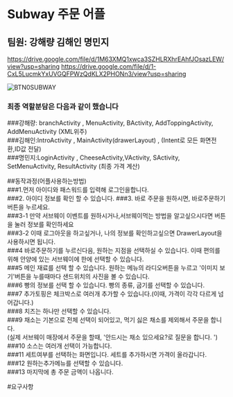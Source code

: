 # Subway 주문 어플
## 팀원: 강해량 김해인 명민지

https://drive.google.com/file/d/1M63XMQ1xwca3SZHLRXhrEAhfJOsazLEW/view?usp=sharing
https://drive.google.com/file/d/1-CxL5LucmkYxUVGQFPWzQdKLX2PHONn3/view?usp=sharing

![BTN0SUBWAY](https://user-images.githubusercontent.com/48266911/59332006-4493e300-8d30-11e9-848c-4d0ab16d5c9f.gif)


### 최종 역할분담은 다음과 같이 했습니다<br>
###강해량: branchActivity , MenuActivity, BActivity, AddToppingActivity, AddMenuActivity (XML위주)<br>
###김해인:IntroActivity , MainActivity(drawerLayout) ,  (Intent로 모든 화면전환,ID값 전달)<br>
###명민지:LoginActivity , CheeseActivity,VActivity, SActivity, SetMenuActivity, ResultActivity (최종 가격 계산)<br>

##동작과정(어플사용하는방법)<br>
###1.먼저 아이디와 패스워드를 입력해 로그인을합니다. \
###2. 아이디 정보를 확인 할 수 있습니다.
###3. 바로 주문을 원하시면, 바로주문하기 버튼을 누르세요.<br>
  ###3-1 만약 서브웨이 이벤트를 원하시거나,서브웨이먹는 방법을 알고싶으시다면 버튼을 눌러 정보를 확인하세요<br> 
  ###3-2 이때 로그아웃을 하고싶거나, 나의 정보를 확인하고싶으면 DrawerLayout을 사용하시면 됩니다.<br> 
 ###4 바로주문하기를 누르신다음, 원하는 지점을 선택하실 수 있습니다. 이때 편의를 위해 안양에 있는 서브웨이에 한에 선택할 수 있습니다. <br>
 ###5 메인 재료를 선택 할 수 있습니다. 원하는 메뉴의 라디오버튼을 누르고 '이미지 보기'버튼을 누를때마다 샌드위치의 사진을 볼 수 있습니다.<br>
 ###6 빵의 정보를 선택 할 수 있습니다. 빵의 종류, 굽기를 선택할 수 있습니다.  <br> 
 ###7 추가토핑은 체크박스로 여러개 추가할 수 있습니다.(이때, 가격이 각각 다르게 넘어갑니다.)<br> 
 ###8 치즈는 하나만 선택할 수 있습니다. <br> 
 ###9 채소는 기본으로 전체 선택이 되어있고, 먹기 싫은 채소를 제외해서 주문을 합니다.<br>(실제 서브웨이 매장에서 주문을 할때, '안드시는 채소 있으세요?로 질문을 합니다. ')<br>
 ###10 소스는 여러개 선택이 가능합니다.<br> 
  ###11 세트여부를 선택하는 화면입니다. 세트를 추가하시면 가격이 올라갑니다. <br>
 ###12 원하는추가메뉴를 선택할 수 있습니다. <br>
  ###13 마지막에 총 주문 금액이 나옵니다.<br>
 
 #요구사항 
 

    
